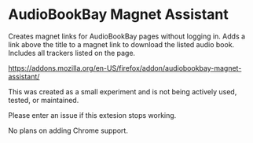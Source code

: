 # AudioBookBay Magnet Assistant

Creates magnet links for AudioBookBay pages without logging in. 
Adds a link above the title to a magnet link to download the listed audio book. Includes all trackers listed on the page.

https://addons.mozilla.org/en-US/firefox/addon/audiobookbay-magnet-assistant/

This was created as a small experiment and is not being actively used, tested, or maintained.

Please enter an issue if this extesion stops working. 

No plans on adding Chrome support.
